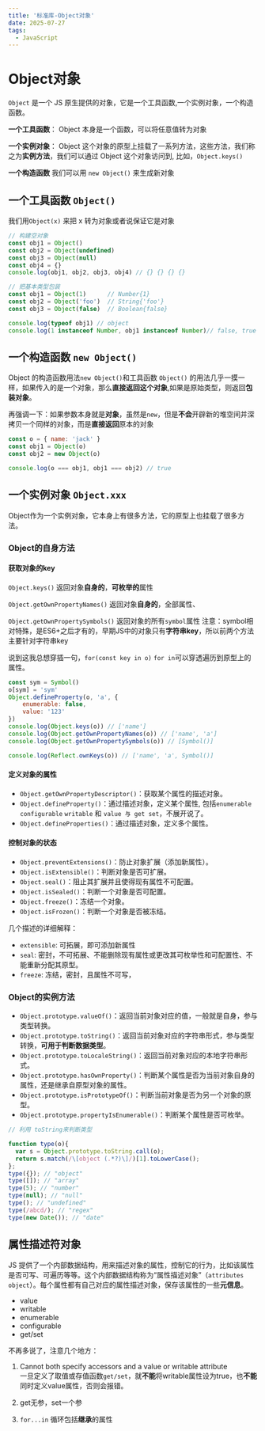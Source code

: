 ```yaml
---
title: '标准库-Object对象'
date: 2025-07-27
tags:
  - JavaScript
---
```


# Object对象

`Object` 是一个 JS 原生提供的对象，它是一个工具函数,一个实例对象，一个构造函数。


**一个工具函数**：
Object 本身是一个函数，可以将任意值转为对象


**一个实例对象**：
Object 这个对象的原型上挂载了一系列方法，这些方法，我们称之为**实例方法**，我们可以通过 Object 这个对象访问到, 比如，`Object.keys()`


**一个构造函数**
我们可以用 `new Object()` 来生成新对象


## 一个工具函数 `Object()`

我们用`Object(x)` 来把 x 转为对象或者说保证它是对象

```js
// 构建空对象
const obj1 = Object()
const obj2 = Object(undefined)
const obj3 = Object(null)
const obj4 = {}
console.log(obj1, obj2, obj3, obj4) // {} {} {} {}
```

```js
// 把基本类型包装
const obj1 = Object(1)      // Number{1}
const obj2 = Object('foo')  // String{'foo'}
const obj3 = Object(false)  // Boolean{false}

console.log(typeof obj1) // object
console.log(1 instanceof Number, obj1 instanceof Number)// false, true
```

## 一个构造函数 `new Object()`

Object 的构造函数用法`new Object()`和工具函数 `Object()` 的用法几乎一摸一样，如果传入的是一个对象，那么**直接返回这个对象**,如果是原始类型，则返回**包装对象**。


再强调一下：如果参数本身就是**对象**，虽然是`new`，但是**不会**开辟新的堆空间并深拷贝一个同样的对象，而是**直接返回**原本的对象

```js
const o = { name: 'jack' }
const obj1 = Object(o)
const obj2 = new Object(o)

console.log(o === obj1, obj1 === obj2) // true
```


## 一个实例对象 `Object.xxx`

Object作为一个实例对象，它本身上有很多方法，它的原型上也挂载了很多方法。

### Object的自身方法

#### 获取对象的key

`Object.keys()` 返回对象**自身的**，**可枚举的**属性


`Object.getOwnPropertyNames()` 返回对象**自身的**，全部属性、


`Object.getOwnPropertySymbols()` 返回对象的所有`symbol`属性
注意：symbol相对特殊，是ES6+之后才有的，早期JS中的对象只有**字符串key**，所以前两个方法主要针对字符串key


说到这我总想穿插一句，`for(const key in o)` `for in`可以穿透遍历到原型上的属性。

```js
const sym = Symbol()
o[sym] = 'sym'
Object.defineProperty(o, 'a', {
    enumerable: false,
    value: '123'
})
console.log(Object.keys(o)) // ['name']
console.log(Object.getOwnPropertyNames(o)) // ['name', 'a']
console.log(Object.getOwnPropertySymbols(o)) // [Symbol()]

console.log(Reflect.ownKeys(o)) // ['name', 'a', Symbol()]

```

#### 定义对象的属性

- `Object.getOwnPropertyDescriptor()`：获取某个属性的描述对象。
- `Object.defineProperty()`：通过描述对象，定义某个属性, 包括`enumerable` `configurable` `writable` 和 `value 与 get set`，不展开说了。
- `Object.defineProperties()`：通过描述对象，定义多个属性。


#### 控制对象的状态

- `Object.preventExtensions()`：防止对象扩展（添加新属性）。
- `Object.isExtensible()`：判断对象是否可扩展。
- `Object.seal()`：阻止其扩展并且使得现有属性不可配置。
- `Object.isSealed()`：判断一个对象是否可配置。
- `Object.freeze()`：冻结一个对象。
- `Object.isFrozen()`：判断一个对象是否被冻结。

几个描述的详细解释：
- `extensible`: 可拓展，即可添加新属性
- `seal`: 密封，不可拓展、不能删除现有属性或更改其可枚举性和可配置性、不能重新分配其原型。
- `freeze`: 冻结，密封，且属性不可写，

### Object的实例方法

- `Object.prototype.valueOf()`：返回当前对象对应的值，一般就是自身，参与类型转换。
- `Object.prototype.toString()`：返回当前对象对应的字符串形式，参与类型转换，**可用于判断数据类型**。
- `Object.prototype.toLocaleString()`：返回当前对象对应的本地字符串形式。
- `Object.prototype.hasOwnProperty()`：判断某个属性是否为当前对象自身的属性，还是继承自原型对象的属性。
- `Object.prototype.isPrototypeOf()`：判断当前对象是否为另一个对象的原型。
- `Object.prototype.propertyIsEnumerable()`：判断某个属性是否可枚举。

```js
// 利用 toString来判断类型

function type(o){
  var s = Object.prototype.toString.call(o);
  return s.match(/\[object (.*?)\]/)[1].toLowerCase();
};
type({}); // "object"
type([]); // "array"
type(5); // "number"
type(null); // "null"
type(); // "undefined"
type(/abcd/); // "regex"
type(new Date()); // "date"
```

## 属性描述符对象

JS 提供了一个内部数据结构，用来描述对象的属性，控制它的行为，比如该属性是否可写、可遍历等等。这个内部数据结构称为“属性描述对象”（`attributes object`）。每个属性都有自己对应的属性描述对象，保存该属性的一些**元信息**。


- value
- writable
- enumerable
- configurable
- get/set


不再多说了，注意几个地方：
1. Cannot both specify accessors and a value or writable attribute   
   一旦定义了取值或存值函数`get/set`，就**不能**将writable属性设为true，也**不能**同时定义value属性，否则会报错。

2. get无参，set一个参

3. `for...in` 循环包括**继承**的属性